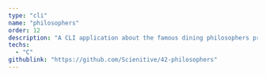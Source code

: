 ```yaml
---
type: "cli"
name: "philosophers"
order: 12
description: "A CLI application about the famous dining philosophers problem using Multi-Threaded Programming in C."
techs:
  - "C"
githublink: "https://github.com/Scienitive/42-philosophers"
---
```

